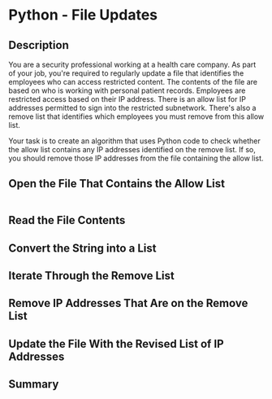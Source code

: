# Python - File Updates

## Description
You are a security professional working at a health care company. As part of your job, you're required to regularly update a file that identifies the employees who can access restricted content. The contents of the file are based on who is working with personal patient records. Employees are restricted access based on their IP address. There is an allow list for IP addresses permitted to sign into the restricted subnetwork. There's also a remove list that identifies which employees you must remove from this allow list.

Your task is to create an algorithm that uses Python code to check whether the allow list contains any IP addresses identified on the remove list. If so, you should remove those IP addresses from the file containing the allow list.

## Open the File That Contains the Allow List

```

```

## Read the File Contents



## Convert the String into a List



## Iterate Through the Remove List


## Remove IP Addresses That Are on the Remove List


## Update the File With the Revised List of IP Addresses


## Summary

